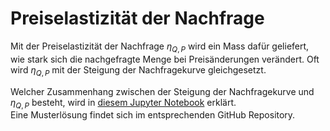 # Preiselastizität der Nachfrage

Mit der Preiselastizität der Nachfrage $\eta_{Q,P}$ wird ein Mass dafür
geliefert, wie stark sich die nachgefragte Menge bei Preisänderungen
verändert. Oft wird $\eta_{Q,P}$ mit der Steigung der Nachfragekurve
gleichgesetzt.

Welcher Zusammenhang zwischen der Steigung der Nachfragekurve und
$\eta_{Q,P}$ besteht, wird in 
[diesem Jupyter Notebook](https://colab.research.google.com/github/ProgrammierenNachOFI/Preiselastizitaet/blob/main/docs/preiselastizitaet_sus.ipynb)
erklärt.  
Eine Musterlösung findet sich im entsprechenden GitHub Repository.